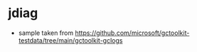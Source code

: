 # jdiag

- sample taken from <https://github.com/microsoft/gctoolkit-testdata/tree/main/gctoolkit-gclogs>

